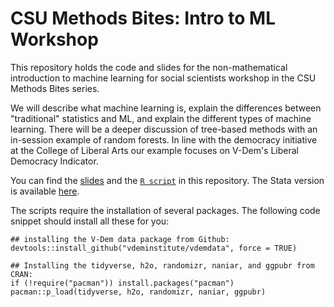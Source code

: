 # CSU Methods Bites: Intro to ML Workshop

This repository holds the code and slides for the non-mathematical introduction to machine learning for social scientists workshop in the CSU Methods Bites series. 

We will describe what machine learning is, explain the differences between "traditional" statistics and ML, and explain the different types of machine learning. There will be a deeper discussion of tree-based methods with an in-session example of random forests. In line with the democracy initiative at the College of Liberal Arts our example focuses on V-Dem's Liberal Democracy Indicator. 

You can find the [slides](./slides/slides.pdf) and the [`R script`](./scripts/workshop_rf_demo.R) in this repository. The Stata version is available [here](https://www.youtube.com/watch?v=xm3YgoEiEDc).

The scripts require the installation of several packages. The following code snippet should install all these for you:

```
## installing the V-Dem data package from Github:
devtools::install_github("vdeminstitute/vdemdata", force = TRUE)

## Installing the tidyverse, h2o, randomizr, naniar, and ggpubr from CRAN:
if (!require("pacman")) install.packages("pacman")
pacman::p_load(tidyverse, h2o, randomizr, naniar, ggpubr)
```
